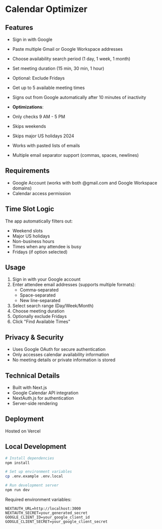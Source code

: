 # Calendar Optimizer

## Features
- Sign in with Google
- Paste multiple Gmail or Google Workspace addresses
- Choose availability search period (1 day, 1 week, 1 month)
- Set meeting duration (15 min, 30 min, 1 hour) 
- Optional: Exclude Fridays
- Get up to 5 available meeting times
- Signs out from Google automatically after 10 minutes of inactivity

- **Optimizations**: 
- Only checks 9 AM - 5 PM
- Skips weekends
- Skips major US holidays 2024
- Works with pasted lists of emails
- Multiple email separator support (commas, spaces, newlines)

## Requirements

- Google Account (works with both @gmail.com and Google Workspace domains)
- Calendar access permission

## Time Slot Logic

The app automatically filters out:
- Weekend slots
- Major US holidays
- Non-business hours
- Times when any attendee is busy
- Fridays (if option selected)

## Usage

1. Sign in with your Google account
2. Enter attendee email addresses (supports multiple formats):
   - Comma-separated
   - Space-separated
   - New line-separated
3. Select search range (Day/Week/Month)
4. Choose meeting duration
5. Optionally exclude Fridays
6. Click "Find Available Times"

## Privacy & Security

- Uses Google OAuth for secure authentication
- Only accesses calendar availability information
- No meeting details or private information is stored

## Technical Details

- Built with Next.js
- Google Calendar API integration
- NextAuth.js for authentication
- Server-side rendering 

## Deployment

Hosted on Vercel 

## Local Development

```bash
# Install dependencies
npm install

# Set up environment variables
cp .env.example .env.local

# Run development server
npm run dev
```

Required environment variables:
```
NEXTAUTH_URL=http://localhost:3000
NEXTAUTH_SECRET=your_generated_secret
GOOGLE_CLIENT_ID=your_google_client_id
GOOGLE_CLIENT_SECRET=your_google_client_secret
```
